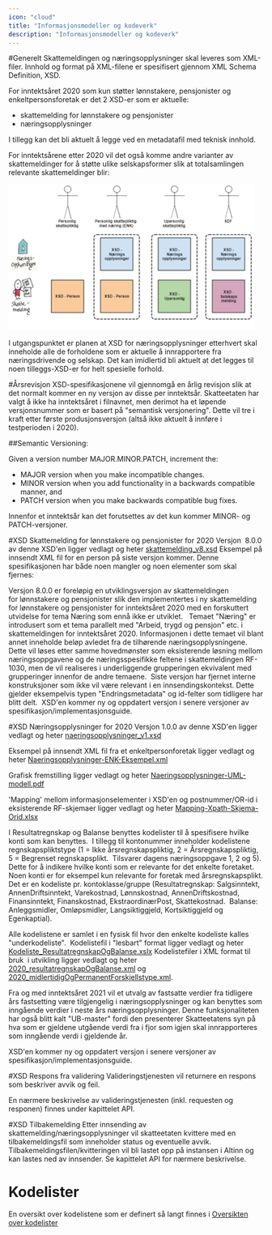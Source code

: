 ```yaml
---
icon: "cloud"
title: "Informasjonsmodeller og kodeverk"
description: "Informasjonsmodeller og kodeverk"
---
```


#Generelt
Skattemeldingen og næringsopplysninger skal leveres som XML-filer. Innhold og format på XML-filene er spesifisert gjennom XML Schema Definition, XSD. 

For inntektsåret 2020 som kun støtter lønnstakere, pensjonister og enkeltpersonsforetak er det 2 XSD-er som er aktuelle:

- skattemelding for lønnstakere og pensjonister
- næringsopplysninger

I tillegg kan det bli aktuelt å legge ved en metadatafil med teknisk innhold.

For inntektsårene etter 2020 vil det også komme andre varianter av skattemeldinger for å støtte ulike selskapsformer slik at totalsamlingen relevante skattemeldinger blir:

![Skattemeldingsvarianter.PNG](Skattemeldingsvarianter.PNG)

I utgangspunktet er planen at XSD for næringsopplysninger etterhvert skal inneholde alle de forholdene som er aktuelle å innrapportere fra næringsdrivende og selskap. Det kan imidlertid bli aktuelt at det legges til noen tilleggs-XSD-er for helt spesielle forhold.

#Årsrevisjon
XSD-spesifikasjonene vil gjennomgå en årlig revisjon slik at det normalt kommer en ny versjon av disse per inntektsår. Skatteetaten har valgt å ikke ha inntektsåret i filnavnet, men derimot ha et løpende versjonsnummer som er basert på "semantisk versjonering". Dette vil tre i kraft etter første produsjonsversjon (altså ikke aktuelt å innføre i testperioden i 2020).

##Semantic Versioning:

Given a version number MAJOR.MINOR.PATCH, increment the:

- MAJOR version when you make incompatible changes.
- MINOR version when you add functionality in a backwards compatible manner, and
- PATCH version when you make backwards compatible bug fixes.

Innenfor et inntektsår kan det forutsettes av det kun kommer MINOR- og PATCH-versjoner.

#XSD Skattemelding for lønnstakere og pensjonister for 2020
Versjon  8.0.0 av denne XSD'en ligger vedlagt og heter [skattemelding_v8.xsd](https://github.com/Skatteetaten/skattemeldingen/tree/master/docs/documentation/informasjonsmodell/xsd/skattemelding_v8.xsd)
Eksempel på innsendt XML fil for en person på siste versjon kommer.
Denne spesifikasjonen har både noen mangler og noen elementer som skal fjernes:

Versjon 8.0.0 er foreløpig en utviklingsversjon av skattemeldingen for lønnstakere og pensjonister slik den implementertes i ny skattemelding for lønnstakere og pensjonister for inntektsåret 2020 med en forskuttert utvidelse for tema Næring som ennå ikke er utviklet.  
Temaet "Næring" er introdusert som et tema parallelt med "Arbeid, trygd og pensjon" etc. i skattemeldingen for inntektsåret 2020. Informasjonen i dette temaet vil blant annet inneholde beløp avledet fra de tilhørende næringsopplysningene. Dette vil løses etter samme hovedmønster som eksisterende løsning mellom næringsoppgavene og de næringsspesifikke feltene i skattemeldingen RF-1030, men de vil realiseres i underliggende grupperingen ekvivalent med grupperinger innenfor de andre temaene. 
Siste versjon har fjernet interne konstruksjoner som ikke vil være relevant i en innsendingskontekst. Dette gjelder eksempelvis typen "Endringsmetadata" og id-felter som tidligere har blitt delt. 
XSD'en kommer ny og oppdatert versjon i senere versjoner av spesifikasjon/implementasjonsguide.

#XSD Næringsopplysninger for 2020
Versjon 1.0.0 av denne XSD'en ligger vedlagt og heter [naeringsopplysninger_v1.xsd](https://github.com/Skatteetaten/skattemeldingen/tree/master/docs/documentation/informasjonsmodell/xsd/naeringsopplysninger_v1.xsd)

Eksempel på innsendt XML fil fra et enkeltpersonforetak ligger vedlagt og heter [Naeringsopplysninger-ENK-Eksempel.xml](https://github.com/Skatteetaten/skattemeldingen/blob/master/docs/documentation/test/Naeringsingopplysninger-ENK-Eksempel.xml) 

Grafisk fremstilling ligger vedlagt og heter [Naeringsopplysninger-UML-modell.pdf](https://github.com/Skatteetaten/skattemeldingen/tree/master/docs/documentation/informasjonsmodell/Naeringsopplysninger-UML-modell.pdf)

'Mapping' mellom informasjonselementer i XSD'en og postnummer/OR-id i eksisterende RF-skjemaer ligger vedlagt og heter [Mapping-Xpath-Skjema-Orid.xlsx](https://github.com/Skatteetaten/skattemeldingen/tree/master/docs/documentation/informasjonsmodell/Mapping-Xpath-Skjema-Orid.xlsx)

I Resultatregnskap og Balanse benyttes kodelister til å spesifisere hvilke konti som kan benyttes.  I tillegg til kontonummer inneholder kodelistene regnskapspliktstype (1 = Ikke årsregnskapspliktig, 2 = Årsregnskapspliktig, 5 = Begrenset regnskapsplikt.  Tilsvarer dagens næringsoppgave 1, 2 og 5).  Dette for å indikere hvilke konti som er relevante for det enkelte foretaket.  Noen konti er for eksempel kun relevante for foretak med årsregnskapsplikt.
Det er en kodeliste pr. kontoklasse/gruppe (Resultatregnskap: Salgsinntekt, AnnenDriftsinntekt, Varekostnad, Lønnskostnad, AnnenDriftskostnad, Finansinntekt, Finanskostnad, EkstraordinærPost, Skattekostnad.  Balanse: Anleggsmidler, Omløpsmidler, Langsiktiggjeld, Kortsiktiggjeld og Egenkaptial).

Alle kodelistene er samlet i en fysisk fil hvor den enkelte kodeliste kalles "underkodeliste".  Kodelistefil i "lesbart" format ligger vedlagt og heter [Kodeliste_ResultatregnskapOgBalanse.xslx](https://github.com/Skatteetaten/skattemeldingen/blob/master/docs/documentation/informasjonsmodell/Kodeliste_ResultatregnskapOgBalanse.xlsx)
Kodelistefiler i XML format til bruk  i utvikling ligger vedlagt og heter [2020_resultatregnskapOgBalanse.xml](https://github.com/Skatteetaten/skattemeldingen/tree/master/docs/documentation/informasjonsmodell/kodeliste/2020_resultatregnskapOgBalanse.xml) og [2020_midlertidigOgPermanentForskjellstype.xml](https://github.com/Skatteetaten/skattemeldingen/tree/master/docs/documentation/informasjonsmodell/kodeliste/2020_midlertidigOgPermanentForskjellstype.xml).

Fra og med inntektsåret 2021 vil et utvalg av fastsatte verdier fra tidligere års fastsetting være tilgjengelig i næringsopplysninger og kan benyttes som inngående verdier i neste års næringsopplysninger. Denne funksjonaliteten har også blitt kalt "UB-master" fordi den presenterer Skatteetatens syn på hva som er gjeldene utgående verdi fra i fjor som igjen skal innrapporteres som inngående verdi i gjeldende år.

XSD'en kommer ny og oppdatert versjon i senere versjoner av spesifikasjon/implementasjonsguide.

#XSD Respons fra validering
Valideringstjenesten vil returnere en respons som beskriver avvik og feil. 

En nærmere beskrivelse av valideringstjenesten (inkl. requesten og responen) finnes under kapittelet API.

#XSD Tilbakemelding
Etter innsending av skattemelding/næringsopplysninger vil skatteetaten kvittere med en tilbakemeldingsfil som inneholder status og eventuelle avvik.
Tilbakemeldingsfilen/kvitteringen vil bli lastet opp på instansen i Altinn og kan lastes ned av innsender. Se kapittelet API for nærmere beskrivelse.


# Kodelister

En oversikt over kodelistene som er definert så langt finnes i [Oversikten over kodelister](https://github.com/Skatteetaten/skattemeldingen/tree/master/docs/documentation/informasjonsmodell/kodeliste)
